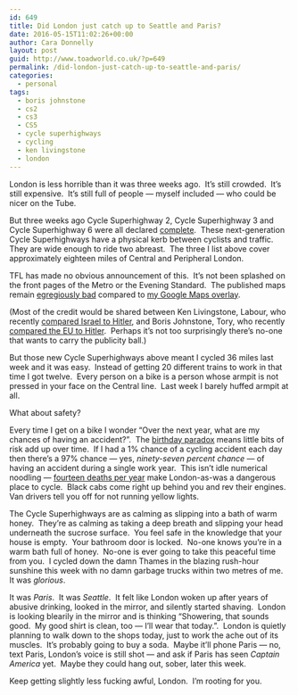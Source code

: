 ```yaml
---
id: 649
title: Did London just catch up to Seattle and Paris?
date: 2016-05-15T11:02:26+00:00
author: Cara Donnelly
layout: post
guid: http://www.toadworld.co.uk/?p=649
permalink: /did-london-just-catch-up-to-seattle-and-paris/
categories:
  - personal
tags:
  - boris johnstone
  - cs2
  - cs3
  - CS5
  - cycle superhighways
  - cycling
  - ken livingstone
  - london
---
```

London is less horrible than it was three weeks ago.  It&#8217;s still crowded.  It&#8217;s still expensive.  It&#8217;s still full of people &#8212; myself included &#8212; who could be nicer on the Tube.

But three weeks ago Cycle Superhighway 2, Cycle Superhighway 3 and Cycle Superhighway 6 were all declared [complete](https://en.wikipedia.org/wiki/List_of_cycle_routes_in_London#Cycle_Superhighways).  These next-generation Cycle Superhighways have a physical kerb between cyclists and traffic.  They are wide enough to ride two abreast.  The three I list above cover approximately eighteen miles of Central and Peripheral London.

TFL has made no obvious announcement of this.  It&#8217;s not been splashed on the front pages of the Metro or the Evening Standard.  The published maps remain [egregiously bad](http://content.tfl.gov.uk/cs3-barking-tower-gateway.pdf) compared to [my Google Maps overlay](http://www.toadworld.co.uk/cycle-superhighways-in-london/).

(Most of the credit would be shared between Ken Livingstone, Labour, who recently [compared Israel to Hitler](http://www.theguardian.com/politics/2016/apr/28/ken-livingstone-suspended-from-labour-after-hitler-remarks), and Boris Johnstone, Tory, who recently [compared the EU to Hitler](http://www.telegraph.co.uk/news/2016/05/14/boris-johnson-the-eu-wants-a-superstate-just-as-hitler-did/).  Perhaps it&#8217;s not too surprisingly there&#8217;s no-one that wants to carry the publicity ball.)

But those new Cycle Superhighways above meant I cycled 36 miles last week and it was easy.  Instead of getting 20 different trains to work in that time I got twelve.  Every person on a bike is a person whose armpit is not pressed in your face on the Central line.  Last week I barely huffed armpit at all.

What about safety?

Every time I get on a bike I wonder &#8220;Over the next year, what are my chances of having an accident?&#8221;.  The [birthday paradox](https://en.wikipedia.org/wiki/Birthday_problem) means little bits of risk add up over time.  If I had a 1% chance of a cycling accident each day then there&#8217;s a 97% chance &#8212; yes, _ninety-seven percent chance_ &#8212; of having an accident during a single work year.  This isn&#8217;t idle numerical noodling &#8212; [fourteen deaths per year](https://en.wikipedia.org/wiki/Cycling_in_London#Statistics) make London-as-was a dangerous place to cycle.  Black cabs come right up behind you and rev their engines.  Van drivers tell you off for not running yellow lights.

The Cycle Superhighways are as calming as slipping into a bath of warm honey.  They&#8217;re as calming as taking a deep breath and slipping your head underneath the sucrose surface.  You feel safe in the knowledge that your house is empty.  Your bathroom door is locked.  No-one knows you&#8217;re in a warm bath full of honey.  No-one is ever going to take this peaceful time from you.  I cycled down the damn Thames in the blazing rush-hour sunshine this week with no damn garbage trucks within two metres of me.  It was _glorious_.

It was _Paris_.  It was _Seattle_.  It felt like London woken up after years of abusive drinking, looked in the mirror, and silently started shaving.  London is looking blearily in the mirror and is thinking &#8220;Showering, that sounds good.  My good shirt is clean, too &#8212; I&#8217;ll wear that today.&#8221;.  London is quietly planning to walk down to the shops today, just to work the ache out of its muscles.  It&#8217;s probably going to buy a soda.  Maybe it&#8217;ll phone Paris &#8212; no, text Paris, London&#8217;s voice is still shot &#8212; and ask if Paris has seen _Captain America_ yet.  Maybe they could hang out, sober, later this week.

Keep getting slightly less fucking awful, London.  I&#8217;m rooting for you.